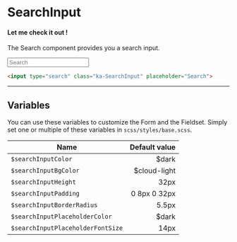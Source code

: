 # SearchInput
#### Let me check it out !
The Search component provides you a search input.

<div class="demo-block">
  <input type="search" class="ka-SearchInput" placeholder="Search">
</div>


```html
<input type="search" class="ka-SearchInput" placeholder="Search">
```

***
Variables
------
You can use these variables to customize the Form and the Fieldset. Simply set one or multiple of these variables in `scss/styles/base.scss`.

| Name  | Default value |
| ------- |-----------:|
|`$searchInputColor`| $dark |
|`$searchInputBgColor`| $cloud-light |
|`$searchInputHeight`| 32px |
|`$searchInputPadding`| 0 8px 0 32px |
|`$searchInputBorderRadius`| 5.5px |
|`$searchInputPlaceholderColor`| $dark |
|`$searchInputPlaceholderFontSize`| 14px |
